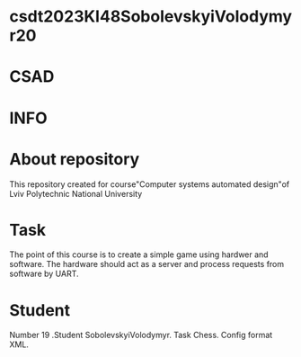 # csdt2023KI48SobolevskyiVolodymyr20
# CSAD 
# INFO
# About repository 
This repository created for course"Computer systems automated design"of Lviv Polytechnic National University
# Task
The point of this course is to create a simple game using hardwer and software. The hardware should act as a server and process requests from software by UART.
# Student
Number 19	.Student SobolevskyiVolodymyr.	Task Chess. 	Config format XML.
	

